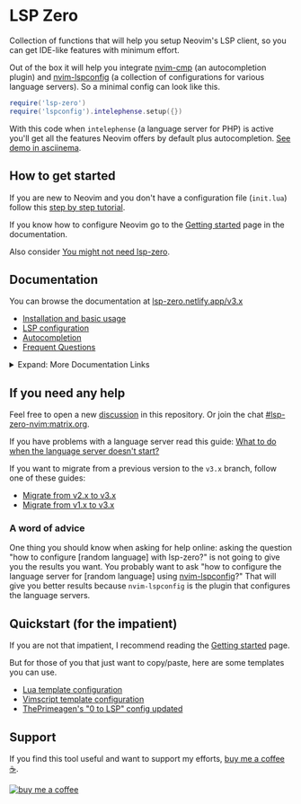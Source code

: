 # LSP Zero

Collection of functions that will help you setup Neovim's LSP client, so you can get IDE-like features with minimum effort.

Out of the box it will help you integrate [nvim-cmp](https://github.com/hrsh7th/nvim-cmp) (an autocompletion plugin) and [nvim-lspconfig](https://github.com/neovim/nvim-lspconfig) (a collection of configurations for various language servers). So a minimal config can look like this.

```lua
require('lsp-zero')
require('lspconfig').intelephense.setup({})
```

With this code when `intelephense` (a language server for PHP) is active you'll get all the features Neovim offers by default plus autocompletion. [See demo in asciinema](https://asciinema.org/a/648850).

## How to get started

If you are new to Neovim and you don't have a configuration file (`init.lua`) follow this [step by step tutorial](https://lsp-zero.netlify.app/v3.x/tutorial.html).

If you know how to configure Neovim go to the [Getting started](https://lsp-zero.netlify.app/v3.x/getting-started.html) page in the documentation.

Also consider [You might not need lsp-zero](https://lsp-zero.netlify.app/v3.x/blog/you-might-not-need-lsp-zero.html).

## Documentation

You can browse the documentation at [lsp-zero.netlify.app/v3.x](https://lsp-zero.netlify.app/v3.x/introduction.html)

* [Installation and basic usage](https://lsp-zero.netlify.app/v3.x/getting-started.html)
* [LSP configuration](https://lsp-zero.netlify.app/v3.x/language-server-configuration.html)
* [Autocompletion](https://lsp-zero.netlify.app/v3.x/autocomplete.html)
* [Frequent Questions](https://lsp-zero.netlify.app/v3.x/faq.html) 

<details>

<summary>Expand: More Documentation Links </summary>

* Integrations

  * [Integrate with mason.nvim](https://lsp-zero.netlify.app/v3.x/guide/integrate-with-mason-nvim.html)
  * [Enable folds with nvim-ufo](https://lsp-zero.netlify.app/v3.x/guide/quick-recipes.html#enable-folds-with-nvim-ufo)
  * [Setup copilot.lua + nvim-cmp](https://lsp-zero.netlify.app/v3.x/guide/setup-copilot-lua-plus-nvim-cmp.html)
  * [Setup with nvim-jdtls](https://lsp-zero.netlify.app/v3.x/guide/setup-with-nvim-jdtls.html)
  * [Setup lsp-inlayhints.nvim](https://lsp-zero.netlify.app/v3.x/guide/quick-recipes.html#enable-inlay-hints-with-lsp-inlayhints-nvim)
  * [Setup with nvim-navic](https://lsp-zero.netlify.app/v3.x/guide/quick-recipes.html#setup-with-nvim-navic)
  * [Setup with rustaceanvim](https://lsp-zero.netlify.app/v3.x/guide/quick-recipes.html#setup-with-rustaceanvim)
  * [Setup with flutter-tools](https://lsp-zero.netlify.app/v3.x/guide/quick-recipes.html#setup-with-flutter-tools)
  * [Setup with nvim-metals](https://lsp-zero.netlify.app/v3.x/guide/quick-recipes.html#setup-with-nvim-metals)
  * [Setup with haskell-tools](https://lsp-zero.netlify.app/v3.x/guide/quick-recipes.html#setup-with-haskell-tools)

* Guides

  * [What to do when the language server doesn't start?](https://lsp-zero.netlify.app/v3.x/guide/what-to-do-when-lsp-doesnt-start.html)
  * [Lazy loading with lazy.nvim](https://lsp-zero.netlify.app/v3.x/guide/lazy-loading-with-lazy-nvim.html)
  * [lua_ls for Neovim](https://lsp-zero.netlify.app/v3.x/guide/neovim-lua-ls.html)
  * [Configure Volar 2.0 (with typescript support)](https://lsp-zero.netlify.app/v3.x/guide/configure-volar-v2.html)
  * [Migrate from v2.x to v3.x](https://lsp-zero.netlify.app/v3.x/guide/migrate-from-v2-branch.html)
  * [Migrate from v1.x to v3.x](https://lsp-zero.netlify.app/v3.x/guide/migrate-from-v1-branch.html)

* API

  * [Commands](https://lsp-zero.netlify.app/v3.x/reference/commands.html)
  * [Variables](https://lsp-zero.netlify.app/v3.x/reference/variables.html)
  * [Lua API](https://lsp-zero.netlify.app/v3.x/guide/what-to-do-when-lsp-doesnt-start.html) 

* Blog posts

  * [You might not need lsp-zero](https://lsp-zero.netlify.app/v3.x/blog/you-might-not-need-lsp-zero.html)
  * [lsp-zero under the hood](https://lsp-zero.netlify.app/v3.x/blog/under-the-hood.html)
  * [require lsp-zero](https://lsp-zero.netlify.app/v3.x/blog/what-require-lsp-zero-does.html)
  * [ThePrimeagen 0 to LSP config](https://lsp-zero.netlify.app/v3.x/blog/theprimeagens-config-from-2022.html)

</details>

## If you need any help

Feel free to open a new [discussion](https://github.com/VonHeikemen/lsp-zero.nvim/discussions) in this repository. Or join the chat [#lsp-zero-nvim:matrix.org](https://matrix.to/#/#lsp-zero-nvim:matrix.org).

If you have problems with a language server read this guide: [What to do when the language server doesn't start?](https://lsp-zero.netlify.app/v3.x/guide/what-to-do-when-lsp-doesnt-start.html)

If you want to migrate from a previous version to the `v3.x` branch, follow one of these guides:

* [Migrate from v2.x to v3.x](https://lsp-zero.netlify.app/v3.x/guide/migrate-from-v2-branch.html)
* [Migrate from v1.x to v3.x](https://lsp-zero.netlify.app/v3.x/guide/migrate-from-v1-branch.html)

### A word of advice

One thing you should know when asking for help online: asking the question "how to configure [random language] with lsp-zero?" is not going to give you the results you want. You probably want to ask "how to configure the language server for [random language] using [nvim-lspconfig](https://github.com/neovim/nvim-lspconfig)?" That will give you better results because `nvim-lspconfig` is the plugin that configures the language servers.

## Quickstart (for the impatient)

If you are not that impatient, I recommend reading the [Getting started](https://lsp-zero.netlify.app/v3.x/getting-started.html) page.

But for those of you that just want to copy/paste, here are some templates you can use.

* [Lua template configuration](https://lsp-zero.netlify.app/v3.x/template/lua-config.html)
* [Vimscript template configuration](https://lsp-zero.netlify.app/v3.x/template/vimscript-config.html)
* [ThePrimeagen's "0 to LSP" config updated](https://lsp-zero.netlify.app/v3.x/blog/theprimeagens-config-from-2022.html)

## Support

If you find this tool useful and want to support my efforts, [buy me a coffee ☕](https://www.buymeacoffee.com/vonheikemen).

[![buy me a coffee](https://res.cloudinary.com/vonheikemen/image/upload/v1618466522/buy-me-coffee_ah0uzh.png)](https://www.buymeacoffee.com/vonheikemen)

